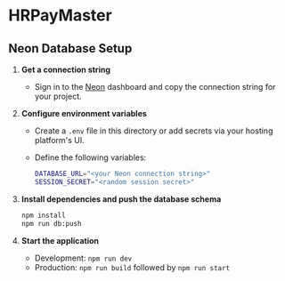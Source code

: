 # HRPayMaster

## Neon Database Setup

1. **Get a connection string**
   - Sign in to the [Neon](https://neon.tech) dashboard and copy the connection string for your project.
2. **Configure environment variables**
   - Create a `.env` file in this directory or add secrets via your hosting platform's UI.
   - Define the following variables:

     ```bash
     DATABASE_URL="<your Neon connection string>"
     SESSION_SECRET="<random session secret>"
     ```

3. **Install dependencies and push the database schema**

   ```bash
   npm install
   npm run db:push
   ```

4. **Start the application**
   - Development: `npm run dev`
   - Production: `npm run build` followed by `npm run start`

